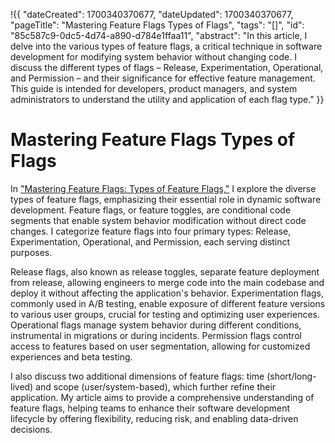 !{{
    "dateCreated": 1700340370677,
    "dateUpdated": 1700340370677,
    "pageTitle": "Mastering Feature Flags Types of Flags",
    "tags": "[]",
    "id": "85c587c9-0dc5-4d74-a890-d784e1ffaa11",
    "abstract": "In this article, I delve into the various types of feature flags, a critical technique in software development for modifying system behavior without changing code. I discuss the different types of flags – Release, Experimentation, Operational, and Permission – and their significance for effective feature management. This guide is intended for developers, product managers, and system administrators to understand the utility and application of each flag type."
}}

# Mastering Feature Flags Types of Flags

In ["Mastering Feature Flags: Types of Feature Flags,"](https://medium.com/draftkings-engineering/mastering-feature-flags-types-of-feature-flags-b57fa613ce38) I explore the diverse types of feature flags, emphasizing their essential role in dynamic software development. Feature flags, or feature toggles, are conditional code segments that enable system behavior modification without direct code changes. I categorize feature flags into four primary types: Release, Experimentation, Operational, and Permission, each serving distinct purposes.

Release flags, also known as release toggles, separate feature deployment from release, allowing engineers to merge code into the main codebase and deploy it without affecting the application's behavior. Experimentation flags, commonly used in A/B testing, enable exposure of different feature versions to various user groups, crucial for testing and optimizing user experiences. Operational flags manage system behavior during different conditions, instrumental in migrations or during incidents. Permission flags control access to features based on user segmentation, allowing for customized experiences and beta testing.

I also discuss two additional dimensions of feature flags: time (short/long-lived) and scope (user/system-based), which further refine their application. My article aims to provide a comprehensive understanding of feature flags, helping teams to enhance their software development lifecycle by offering flexibility, reducing risk, and enabling data-driven decisions.